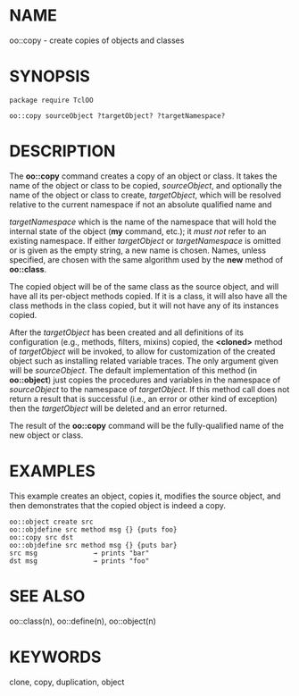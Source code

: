 # NAME

oo::copy - create copies of objects and classes

# SYNOPSIS

    package require TclOO

    oo::copy sourceObject ?targetObject? ?targetNamespace?

# DESCRIPTION

The **oo::copy** command creates a copy of an object or class. It takes
the name of the object or class to be copied, *sourceObject*, and
optionally the name of the object or class to create, *targetObject*,
which will be resolved relative to the current namespace if not an
absolute qualified name and

*targetNamespace* which is the name of the namespace that will hold the
internal state of the object (**my** command, etc.); it *must not* refer
to an existing namespace. If either *targetObject* or *targetNamespace*
is omitted or is given as the empty string, a new name is chosen. Names,
unless specified, are chosen with the same algorithm used by the **new**
method of **oo::class**.

The copied object will be of the same class as the source object, and
will have all its per-object methods copied. If it is a class, it will
also have all the class methods in the class copied, but it will not
have any of its instances copied.

After the *targetObject* has been created and all definitions of its
configuration (e.g., methods, filters, mixins) copied, the
**\<cloned\>** method of *targetObject* will be invoked, to allow for
customization of the created object such as installing related variable
traces. The only argument given will be *sourceObject*. The default
implementation of this method (in **oo::object**) just copies the
procedures and variables in the namespace of *sourceObject* to the
namespace of *targetObject*. If this method call does not return a
result that is successful (i.e., an error or other kind of exception)
then the *targetObject* will be deleted and an error returned.

The result of the **oo::copy** command will be the fully-qualified name
of the new object or class.

# EXAMPLES

This example creates an object, copies it, modifies the source object,
and then demonstrates that the copied object is indeed a copy.

    oo::object create src
    oo::objdefine src method msg {} {puts foo}
    oo::copy src dst
    oo::objdefine src method msg {} {puts bar}
    src msg              → prints "bar"
    dst msg              → prints "foo"

# SEE ALSO

oo::class(n), oo::define(n), oo::object(n)

# KEYWORDS

clone, copy, duplication, object
